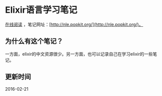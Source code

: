 Elixir语言学习笔记
=======

[在线阅读](https://aborn.gitbooks.io/notes-on-learning-elixir/content/index.html)
，笔记网址：[http://nle.popkit.org/](http://nle.popkit.org/)。

## 为什么有这个笔记？
一方面，elixir的中文资源很少。另一方面，也可以记录自己在学习elixir的一些笔记。

## 更新时间
2016-02-21
